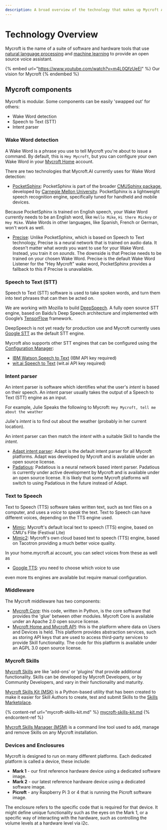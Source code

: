 ```yaml
---
description: A broad overview of the technology that makes up Mycroft AI.
---
```


# Technology Overview

Mycroft is the name of a suite of software and hardware tools that use [natural language processing](https://en.wikipedia.org/wiki/Natural\_language\_processing) and [machine learning](https://en.wikipedia.org/wiki/Machine\_learning) to provide an open source voice assistant.

{% embed url="https://www.youtube.com/watch?v=m4L0QfzUeEI" %}
Our vision for Mycroft
{% endembed %}

## Mycroft components

Mycroft is modular. Some components can be easily 'swapped out' for others:

* Wake Word detection
* Speech to Text (STT)
* Intent parser

### Wake Word detection

A Wake Word is a phrase you use to tell Mycroft you're about to issue a command. By default, this is `Hey Mycroft`, but you can configure your own Wake Word in your [Mycroft Home](https://home.mycroft.ai) account.

There are two technologies that Mycroft.AI currently uses for Wake Word detection:

* [PocketSphinx](https://github.com/cmusphinx/pocketsphinx): PocketSphinx is part of the broader [CMUSphinx package](https://cmusphinx.github.io/), developed by [Carnegie Mellon University](https://www.cmu.edu). PocketSphinx is a lightweight speech recognition engine, specifically tuned for handheld and mobile devices.

Because PocketSphinx is trained on English speech, your Wake Word currently needs to be an English word, like `Hello Mike`, `Hi there Mickey` or `Hey Mike`. Wake Words in other languages, like Spanish, French or German, won't work as well.

* [Precise](https://mycroft.ai/documentation/precise): Unlike PocketSphinx, which is based on Speech to Text technology, Precise is a neural network that is trained on audio data. It doesn't matter what _words_ you want to use for your Wake Word. Instead, you train it on _sounds_. The downside is that Precise needs to be trained on your chosen Wake Word. Precise is the default Wake Word Listener for the "Hey Mycroft" wake word, PocketSphinx provides a fallback to this if Precise is unavailable.

### Speech to Text (STT)

Speech to Text (STT) software is used to take spoken words, and turn them into text phrases that can then be acted on.

We are working with Mozilla to build [DeepSpeech](https://github.com/mozilla/DeepSpeech). A fully open source STT engine, based on Baidu’s Deep Speech architecture and implemented with Google’s [TensorFlow](https://www.tensorflow.org/) framework.

DeepSpeech is not yet ready for production use and Mycroft currently uses [Google STT](https://cloud.google.com/speech/) as the default STT engine.

Mycroft also supports other STT engines that can be configured using the [Configuration Manager](../using-mycroft-ai/customizations/config-manager.md):

* [IBM Watson Speech to Text](https://www.ibm.com/watson/services/speech-to-text/) (IBM API key required)
* [wit.ai Speech to Text](https://wit.ai/blog/2014/02/12/speech-api) (wit.ai API key required)

### Intent parser

An intent parser is software which identifies what the user's _intent_ is based on their speech. An intent parser usually takes the output of a Speech to Text (STT) engine as an input.

For example, Julie Speaks the following to Mycroft: `Hey Mycroft, tell me about the weather`

Julie's _intent_ is to find out about the weather (probably in her current location).

An intent parser can then match the _intent_ with a suitable Skill to handle the _intent_.

* [Adapt intent parser](https://github.com/MycroftAI/adapt): Adapt is the default intent parser for all Mycroft platforms. Adapt was developed by Mycroft and is available under an open source license.
* [Padatious](https://github.com/MycroftAI/padatious): Padatious is a neural network based intent parser. Padatious is currently under active development by Mycroft and is available under an open source license. It is likely that some Mycroft platforms will switch to using Padatious in the future instead of Adapt.

### Text to Speech

Text to Speech (TTS) software takes written text, such as text files on a computer, and uses a _voice_ to _speak_ the text. Text to Speech can have different voices, depending on the TTS engine used.

* [Mimic](https://github.com/MycroftAI/mimic): Mycroft's default local text to speech (TTS) engine, based on CMU's Flite (Festival Lite)
* [Mimic2](https://github.com/MycroftAI/mimic2): Mycroft's own cloud based text to speech (TTS) engine, based on Tacotron providing a much better voice quality.

In your home.mycroft.ai account, you can select voices from these as well as

* [Google TTS](https://play.google.com/store/apps/details?id=com.google.android.tts): you need to choose which voice to use

even more tts engines are available but require manual configuration.

### Middleware

The Mycroft middleware has two components:

* [Mycroft Core](https://github.com/MycroftAI/mycroft-core): this code, written in Python, is the core software that provides the 'glue' between other modules. Mycroft Core is available under an Apache 2.0 open source license.
* [Mycroft Home and Mycroft API](https://home.mycroft.ai): this is the platform where data on Users and Devices is held. This platform provides abstraction services, such as storing API keys that are used to access third-party services to provide Skill functionality. The code for this platform is available under an AGPL 3.0 open source license.

### Mycroft Skills

[Mycroft Skills](https://github.com/MycroftAI/mycroft-skills) are like 'add-ons' or 'plugins' that provide additional functionality. Skills can be developed by Mycroft Developers, or by Community Developers, and vary in their functionality and maturity.

[Mycroft Skills Kit (MSK)](https://github.com/mycroftai/mycroft-skills-kit) is a Python-based utility that has been created to make it easier for Skill Authors to create, test and submit Skills to the [Skills Marketplace](https://market.mycroft.ai).

{% content-ref url="mycroft-skills-kit.md" %}
[mycroft-skills-kit.md](mycroft-skills-kit.md)
{% endcontent-ref %}

[Mycroft Skills Manager (MSM)](https://github.com/mycroftai/mycroft-skills-manager) is a command line tool used to add, manage and remove Skills on any Mycroft installation.

### Devices and Enclosures

Mycroft is designed to run on many different platforms. Each dedicated platform is called a device, these include:

* **Mark 1** - our first reference hardware device using a dedicated software image.
* **Mark 2** - our latest reference hardware device using a dedicated software image.
* **Picroft** - any Raspberry Pi 3 or 4 that is running the Picroft software image.

The enclosure refers to the specific code that is required for that device. It might define unique functionality such as the eyes on the Mark 1, or a specific way of interacting with the hardware, such as controlling the volume levels at a hardware level via i2c.
